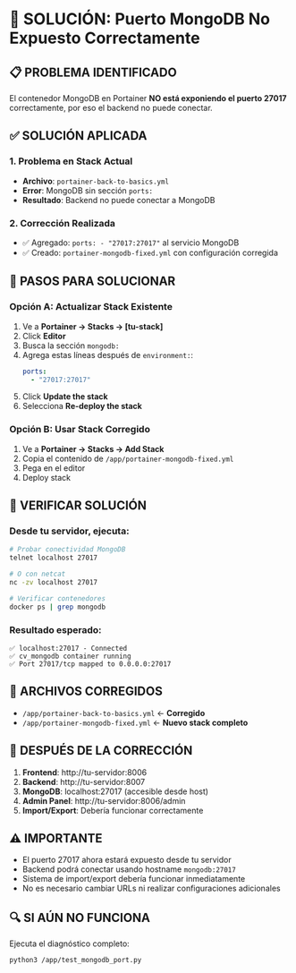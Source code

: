 # 🔧 SOLUCIÓN: Puerto MongoDB No Expuesto Correctamente

## 📋 PROBLEMA IDENTIFICADO
El contenedor MongoDB en Portainer **NO está exponiendo el puerto 27017** correctamente, por eso el backend no puede conectar.

## ✅ SOLUCIÓN APLICADA

### 1. Problema en Stack Actual
- **Archivo**: `portainer-back-to-basics.yml`
- **Error**: MongoDB sin sección `ports:` 
- **Resultado**: Backend no puede conectar a MongoDB

### 2. Corrección Realizada
- ✅ Agregado: `ports: - "27017:27017"` al servicio MongoDB
- ✅ Creado: `portainer-mongodb-fixed.yml` con configuración corregida

## 📝 PASOS PARA SOLUCIONAR

### Opción A: Actualizar Stack Existente
1. Ve a **Portainer → Stacks → [tu-stack]**
2. Click **Editor**
3. Busca la sección `mongodb:`
4. Agrega estas líneas después de `environment:`:
   ```yaml
   ports:
     - "27017:27017"
   ```
5. Click **Update the stack**
6. Selecciona **Re-deploy the stack**

### Opción B: Usar Stack Corregido
1. Ve a **Portainer → Stacks → Add Stack**
2. Copia el contenido de `/app/portainer-mongodb-fixed.yml`
3. Pega en el editor
4. Deploy stack

## 🧪 VERIFICAR SOLUCIÓN

### Desde tu servidor, ejecuta:
```bash
# Probar conectividad MongoDB
telnet localhost 27017

# O con netcat
nc -zv localhost 27017

# Verificar contenedores
docker ps | grep mongodb
```

### Resultado esperado:
```
✅ localhost:27017 - Connected
✅ cv_mongodb container running
✅ Port 27017/tcp mapped to 0.0.0.0:27017
```

## 📍 ARCHIVOS CORREGIDOS
- `/app/portainer-back-to-basics.yml` ← **Corregido**
- `/app/portainer-mongodb-fixed.yml` ← **Nuevo stack completo**

## 🎯 DESPUÉS DE LA CORRECCIÓN
1. **Frontend**: http://tu-servidor:8006
2. **Backend**: http://tu-servidor:8007  
3. **MongoDB**: localhost:27017 (accesible desde host)
4. **Admin Panel**: http://tu-servidor:8006/admin
5. **Import/Export**: Debería funcionar correctamente

## ⚠️ IMPORTANTE
- El puerto 27017 ahora estará expuesto desde tu servidor
- Backend podrá conectar usando hostname `mongodb:27017`
- Sistema de import/export debería funcionar inmediatamente
- No es necesario cambiar URLs ni realizar configuraciones adicionales

## 🔍 SI AÚN NO FUNCIONA
Ejecuta el diagnóstico completo:
```bash
python3 /app/test_mongodb_port.py
```